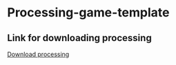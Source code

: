 # Processing-game-template

## Link for downloading processing
[Download processing](https://github.com/processing/processing/releases/download/processing-0270-3.5.4/processing-3.5.4-windows64.zip)
